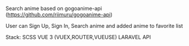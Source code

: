 Search anime based on gogoanime-api (https://github.com/riimuru/gogoanime-api)

User can Sign Up, Sign In, Search anime and added anime to favorite list

Stack: 
  SCSS
  VUE 3 (VUEX,ROUTER,VUEUSE)
  LARAVEL API

